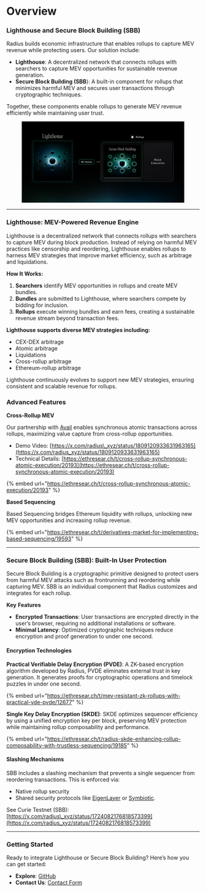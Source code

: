 # Overview

### Lighthouse and Secure Block Building (SBB)

Radius builds economic infrastructure that enables rollups to capture MEV revenue while protecting users. Our solution include:

* **Lighthouse**: A decentralized network that connects rollups with searchers to capture MEV opportunities for sustainable revenue generation.
* **Secure Block Building (SBB**): A built-in component for rollups that minimizes harmful MEV and secures user transactions through cryptographic techniques.

Together, these components enable rollups to generate MEV revenue efficiently while maintaining user trust.

<figure><img src=".gitbook/assets/image (24).png" alt=""><figcaption></figcaption></figure>

***

### Lighthouse: MEV-Powered Revenue Engine

Lighthouse is a decentralized network that connects rollups with searchers to capture MEV during block production. Instead of relying on harmful MEV practices like censorship and reordering, Lighthouse enables rollups to harness MEV strategies that improve market efficiency, such as arbitrage and liquidations.

**How It Works:**&#x20;

1. **Searchers** identify MEV opportunities in rollups and create MEV bundles.
2. **Bundles** are submitted to Lighthouse, where searchers compete by bidding for inclusion.
3. **Rollups** execute winning bundles and earn fees, creating a sustainable revenue stream beyond transaction fees.

**Lighthouse supports diverse MEV strategies including:**

* CEX-DEX arbitrage
* Atomic arbitrage
* Liquidations
* Cross-rollup arbitrage
* Ethereum-rollup arbitrage

Lighthouse continuously evolves to support new MEV strategies, ensuring consistent and scalable revenue for rollups.



### Advanced Features

**Cross-Rollup MEV**

Our partnership with [Avail](https://www.availproject.org/) enables synchronous atomic transactions across rollups, maximizing value capture from cross-rollup opportunities.

* Demo Video: [https://x.com/radius\_xyz/status/1809120933631963165](https://x.com/radius_xyz/status/1809120933631963165)
* Technical Details: [https://ethresear.ch/t/cross-rollup-synchronous-atomic-execution/20193](https://ethresear.ch/t/cross-rollup-synchronous-atomic-execution/20193)

{% embed url="https://ethresear.ch/t/cross-rollup-synchronous-atomic-execution/20193" %}

**Based Sequencing**

Based Sequencing bridges Ethereum liquidity with rollups, unlocking new MEV opportunities and increasing rollup revenue.

{% embed url="https://ethresear.ch/t/derivatives-market-for-implementing-based-sequencing/19593" %}

***

### Secure Block Building (SBB): Built-In User Protection

Secure Block Building is a cryptographic primitive designed to protect users from harmful MEV attacks such as frontrunning and reordering while capturing MEV. SBB is an individual component that Radius customizes and integrates for each rollup.

**Key** **Features**

* **Encrypted Transactions**: User transactions are encrypted directly in the user’s browser, requiring no additional installations or software.
* **Minimal Latency**: Optimized cryptographic techniques reduce encryption and proof generation to under one second.

#### Encryption Technologies

**Practical Verifiable Delay Encryption (PVDE)**: A ZK-based encryption algorithm developed by Radius, PVDE eliminates external trust in key generation. It generates proofs for cryptographic operations and timelock puzzles in under one second.

{% embed url="https://ethresear.ch/t/mev-resistant-zk-rollups-with-practical-vde-pvde/12677" %}

**Single Key Delay Encryption (SKDE)**: SKDE optimizes sequencer efficiency by using a unified encryption key per block, preserving MEV protection while maintaining rollup composability and performance.

{% embed url="https://ethresear.ch/t/radius-skde-enhancing-rollup-composability-with-trustless-sequencing/19185" %}

#### Slashing Mechanisms&#x20;

SBB includes a slashing mechanism that prevents a single sequencer from reordering transactions. This is enforced via:

* Native rollup security
* Shared security protocols like [EigenLayer](https://www.eigenlayer.xyz/) or [Symbiotic](https://symbiotic.fi/).



See Curie Testnet (SBB): [https://x.com/radius\_xyz/status/1724082176818573399](https://x.com/radius_xyz/status/1724082176818573399)

***

### Getting Started

Ready to integrate Lighthouse or Secure Block Building? Here’s how you can get started:

* **Explore**: [GitHub](https://github.com/radius_xyz)
* **Contact Us**: [Contact Form](https://www.theradius.xyz/contact)




